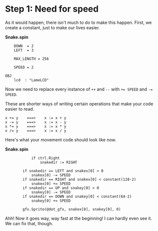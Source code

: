 # Step 1: Need for speed

As it would happen, there isn't much to do to make this happen. First,
we create a constant, just to make our lives easier.

**Snake.spin**

```spin hl_lines="6"
    DOWN  = 2
    LEFT  = 3

    MAX_LENGTH = 256

    SPEED = 2

OBJ
    lcd  : "LameLCD"
```

Now we need to replace every instance of `++` and `--` with `+= SPEED`
and `-= SPEED`.

These are shorter ways of writing certain operations that make your code
easier to read.

```
x += y    ===>    x := x + y
x -= y    ===>    x := x - y
x *= y    ===>    x := x * y
x /= y    ===>    x := x / y
```

Here's what your movement code should look like now.

**Snake.spin**

```spin hl_lines="5 7 9 11"
            if ctrl.Right
                snakedir := RIGHT

        if snakedir == LEFT and snakex[0] > 0
            snakex[0] -= SPEED
        if snakedir == RIGHT and snakex[0] < constant(128-2)
            snakex[0] += SPEED
        if snakedir == UP and snakey[0] > 0
            snakey[0] -= SPEED
        if snakedir == DOWN and snakey[0] < constant(64-2)
            snakey[0] += SPEED

        gfx.Sprite(@dot_gfx, snakex[0], snakey[0], 0)
```

Ahh! Now it goes way, way fast at the beginning! I can hardly even see
it. We can fix that, though.
